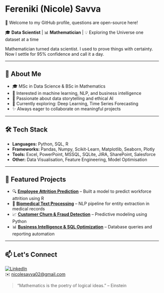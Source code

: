 # Fereniki (Nicole) Savva
👋 Welcome to my GitHub profile, questions are open-source here!

🎓 **Data Scientist** | 📊 **Mathematician** | 💡 Exploring the Universe one dataset at a time

Mathematician turned data scientist. I used to prove things with certainty. Now I settle for 95% confidence and call it a day.

---

## 🚀 About Me

- 🎓 MSc in Data Science & BSc in Mathematics  
- 📌 Interested in machine learning, NLP, and business intelligence  
- 🧠 Passionate about data storytelling and ethical AI  
- 🌱 Currently exploring: Deep Learning, Time Series Forecasting  
- ✨ Always eager to collaborate on meaningful projects

---

## 🛠️ Tech Stack

- **Languages:** Python, SQL, R
- **Frameworks:** Pandas, Numpy, Scikit-Learn, Matplotlib, Seaborn, Plotly
- **Tools:** Excel, PowerPoint, MSSQL, SQLite, JIRA, SharePoint, Salesforce 
- **Other:** Data Visualisation, Feature Engineering, Model Optimisation

---

## 📌 Featured Projects

- 🔍 **[Employee Attrition Prediction](#)** – Built a model to predict workforce attrition using R
- 🧬 **[Biomedical Text Processing](#)** – NLP pipeline for entity extraction in medical records
- 📈 **[Customer Churn & Fraud Detection](#)** – Predictive modeling using Python
- 📊 **[Business Intelligence & SQL Optimization](#)** – Database queries and reporting automation

---

## 📫 Let's Connect

[![LinkedIn](https://img.shields.io/badge/LinkedIn-blue?logo=linkedin)](https://linkedin.com/in/fereniki-savva)  
✉️ nicolesavva02@gmail.com
> “Mathematics is the poetry of logical ideas.” – Einstein
